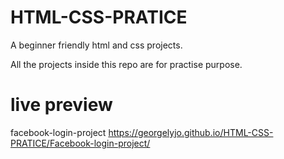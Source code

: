# HTML-CSS-PRATICE
A beginner friendly html and css projects.

All the projects inside this repo are for practise purpose.

# live preview
facebook-login-project https://georgelyjo.github.io/HTML-CSS-PRATICE/Facebook-login-project/
